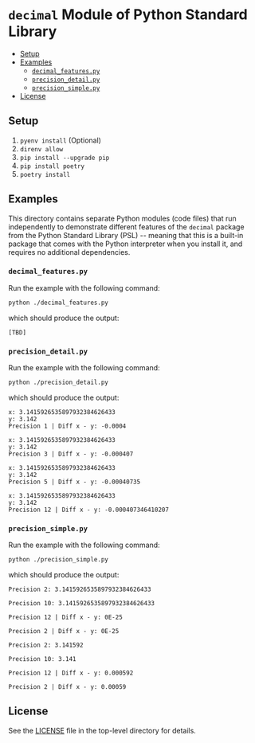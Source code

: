 # `decimal` Module of Python Standard Library

<!-- MarkdownTOC -->

- [Setup](#setup)
- [Examples](#examples)
    - [`decimal_features.py`](#decimal_featurespy)
    - [`precision_detail.py`](#precision_detailpy)
    - [`precision_simple.py`](#precision_simplepy)
- [License](#license)

<!-- /MarkdownTOC -->

<a id="setup"></a>
## Setup

1. `pyenv install` (Optional)
1. `direnv allow`
1. `pip install --upgrade pip`
1. `pip install poetry`
1. `poetry install`

<a id="examples"></a>
## Examples

This directory contains separate Python modules (code files) that run independently to demonstrate different features of the `decimal` package from the Python Standard Library (PSL) -- meaning that this is a built-in package that comes with the Python interpreter when you install it, and requires no additional dependencies.

<a id="decimal_featurespy"></a>
### `decimal_features.py`

Run the example with the following command:

```bash
python ./decimal_features.py
```

which should produce the output:

```
[TBD]
```

<a id="precision_detailpy"></a>
### `precision_detail.py`

Run the example with the following command:

```bash
python ./precision_detail.py
```

which should produce the output:

```
x: 3.1415926535897932384626433
y: 3.142
Precision 1 | Diff x - y: -0.0004

x: 3.1415926535897932384626433
y: 3.142
Precision 3 | Diff x - y: -0.000407

x: 3.1415926535897932384626433
y: 3.142
Precision 5 | Diff x - y: -0.00040735

x: 3.1415926535897932384626433
y: 3.142
Precision 12 | Diff x - y: -0.000407346410207
```


<a id="precision_simplepy"></a>
### `precision_simple.py`

Run the example with the following command:

```bash
python ./precision_simple.py
```

which should produce the output:

```
Precision 2: 3.1415926535897932384626433

Precision 10: 3.1415926535897932384626433

Precision 12 | Diff x - y: 0E-25

Precision 2 | Diff x - y: 0E-25

Precision 2: 3.141592

Precision 10: 3.141

Precision 12 | Diff x - y: 0.000592

Precision 2 | Diff x - y: 0.00059
```

<a id="license"></a>
## License

See the [LICENSE](../LICENSE) file in the top-level directory for details.
